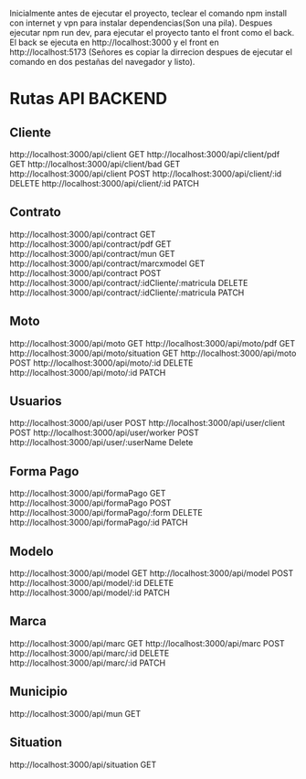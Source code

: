 Inicialmente antes de ejecutar el proyecto, teclear el comando npm install con internet y vpn para instalar dependencias(Son una pila).
Despues ejecutar npm run dev, para ejecutar el proyecto tanto el front como el back. El back se ejecuta en http://localhost:3000
y el front en http://localhost:5173 (Señores es copiar la dirrecion despues de ejecutar el comando en dos pestañas del navegador y listo). 


# Rutas API BACKEND
## Cliente
http://localhost:3000/api/client GET
http://localhost:3000/api/client/pdf GET
http://localhost:3000/api/client/bad GET
http://localhost:3000/api/client POST
http://localhost:3000/api/client/:id DELETE
http://localhost:3000/api/client/:id PATCH

## Contrato
http://localhost:3000/api/contract GET
http://localhost:3000/api/contract/pdf GET
http://localhost:3000/api/contract/mun GET
http://localhost:3000/api/contract/marcxmodel GET
http://localhost:3000/api/contract POST
http://localhost:3000/api/contract/:idCliente/:matricula DELETE
http://localhost:3000/api/contract/:idCliente/:matricula PATCH

## Moto
http://localhost:3000/api/moto GET
http://localhost:3000/api/moto/pdf GET
http://localhost:3000/api/moto/situation GET
http://localhost:3000/api/moto POST
http://localhost:3000/api/moto/:id DELETE
http://localhost:3000/api/moto/:id PATCH

## Usuarios
http://localhost:3000/api/user POST
http://localhost:3000/api/user/client POST
http://localhost:3000/api/user/worker POST
http://localhost:3000/api/user/:userName Delete

## Forma Pago
http://localhost:3000/api/formaPago GET
http://localhost:3000/api/formaPago POST
http://localhost:3000/api/formaPago/:form DELETE
http://localhost:3000/api/formaPago/:id PATCH

## Modelo
http://localhost:3000/api/model GET
http://localhost:3000/api/model POST
http://localhost:3000/api/model/:id DELETE
http://localhost:3000/api/model/:id PATCH

## Marca
http://localhost:3000/api/marc GET
http://localhost:3000/api/marc POST
http://localhost:3000/api/marc/:id DELETE
http://localhost:3000/api/marc/:id PATCH

## Municipio
http://localhost:3000/api/mun GET

## Situation
http://localhost:3000/api/situation GET
